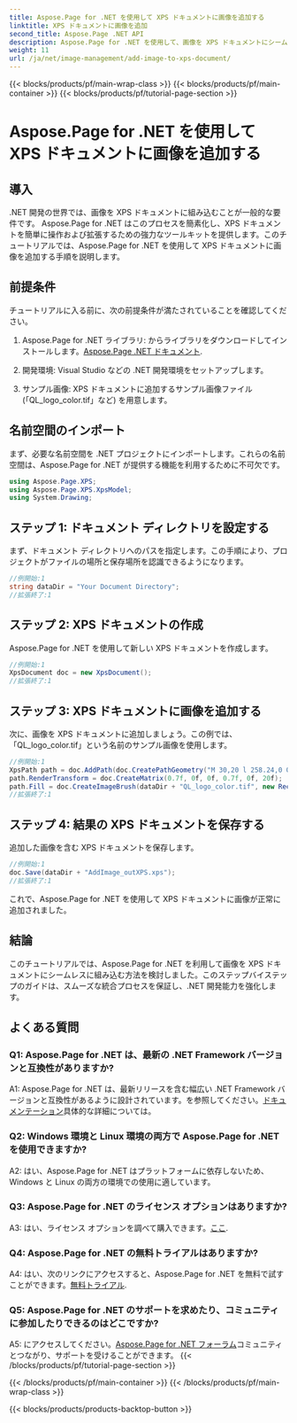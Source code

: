 ```yaml
---
title: Aspose.Page for .NET を使用して XPS ドキュメントに画像を追加する
linktitle: XPS ドキュメントに画像を追加
second_title: Aspose.Page .NET API
description: Aspose.Page for .NET を使用して、画像を XPS ドキュメントにシームレスに統合する方法を試してください。スムーズな開発体験を得るには、ステップバイステップのガイドに従ってください。
weight: 11
url: /ja/net/image-management/add-image-to-xps-document/
---
```


{{< blocks/products/pf/main-wrap-class >}}
{{< blocks/products/pf/main-container >}}
{{< blocks/products/pf/tutorial-page-section >}}

# Aspose.Page for .NET を使用して XPS ドキュメントに画像を追加する

## 導入

.NET 開発の世界では、画像を XPS ドキュメントに組み込むことが一般的な要件です。 Aspose.Page for .NET はこのプロセスを簡素化し、XPS ドキュメントを簡単に操作および拡張するための強力なツールキットを提供します。このチュートリアルでは、Aspose.Page for .NET を使用して XPS ドキュメントに画像を追加する手順を説明します。

## 前提条件

チュートリアルに入る前に、次の前提条件が満たされていることを確認してください。

1.  Aspose.Page for .NET ライブラリ: からライブラリをダウンロードしてインストールします。[Aspose.Page .NET ドキュメント](https://reference.aspose.com/page/net/).

2. 開発環境: Visual Studio などの .NET 開発環境をセットアップします。

3. サンプル画像: XPS ドキュメントに追加するサンプル画像ファイル (「QL_logo_color.tif」など) を用意します。

## 名前空間のインポート

まず、必要な名前空間を .NET プロジェクトにインポートします。これらの名前空間は、Aspose.Page for .NET が提供する機能を利用するために不可欠です。

```csharp
using Aspose.Page.XPS;
using Aspose.Page.XPS.XpsModel;
using System.Drawing;
```

## ステップ 1: ドキュメント ディレクトリを設定する

まず、ドキュメント ディレクトリへのパスを指定します。この手順により、プロジェクトがファイルの場所と保存場所を認識できるようになります。

```csharp
//例開始:1
string dataDir = "Your Document Directory";
//拡張終了:1
```

## ステップ 2: XPS ドキュメントの作成

Aspose.Page for .NET を使用して新しい XPS ドキュメントを作成します。

```csharp
//例開始:1
XpsDocument doc = new XpsDocument();
//拡張終了:1
```

## ステップ 3: XPS ドキュメントに画像を追加する

次に、画像を XPS ドキュメントに追加しましょう。この例では、「QL_logo_color.tif」という名前のサンプル画像を使用します。

```csharp
//例開始:1
XpsPath path = doc.AddPath(doc.CreatePathGeometry("M 30,20 l 258.24,0 0,56.64 -258.24,0 Z"));
path.RenderTransform = doc.CreateMatrix(0.7f, 0f, 0f, 0.7f, 0f, 20f);
path.Fill = doc.CreateImageBrush(dataDir + "QL_logo_color.tif", new RectangleF(0f, 0f, 258.24f, 56.64f), new RectangleF(50f, 20f, 193.68f, 42.48f));
//拡張終了:1
```

## ステップ 4: 結果の XPS ドキュメントを保存する

追加した画像を含む XPS ドキュメントを保存します。

```csharp
//例開始:1
doc.Save(dataDir + "AddImage_outXPS.xps");
//拡張終了:1
```

これで、Aspose.Page for .NET を使用して XPS ドキュメントに画像が正常に追加されました。

## 結論

このチュートリアルでは、Aspose.Page for .NET を利用して画像を XPS ドキュメントにシームレスに組み込む方法を検討しました。このステップバイステップのガイドは、スムーズな統合プロセスを保証し、.NET 開発能力を強化します。

## よくある質問

### Q1: Aspose.Page for .NET は、最新の .NET Framework バージョンと互換性がありますか?

 A1: Aspose.Page for .NET は、最新リリースを含む幅広い .NET Framework バージョンと互換性があるように設計されています。を参照してください。[ドキュメンテーション](https://reference.aspose.com/page/net/)具体的な詳細については。

### Q2: Windows 環境と Linux 環境の両方で Aspose.Page for .NET を使用できますか?

A2: はい、Aspose.Page for .NET はプラットフォームに依存しないため、Windows と Linux の両方の環境での使用に適しています。

### Q3: Aspose.Page for .NET のライセンス オプションはありますか?

 A3: はい、ライセンス オプションを調べて購入できます。[ここ](https://purchase.aspose.com/buy).

### Q4: Aspose.Page for .NET の無料トライアルはありますか?

 A4: はい、次のリンクにアクセスすると、Aspose.Page for .NET を無料で試すことができます。[無料トライアル](https://releases.aspose.com/).

### Q5: Aspose.Page for .NET のサポートを求めたり、コミュニティに参加したりできるのはどこですか?

 A5: にアクセスしてください。[Aspose.Page for .NET フォーラム](https://forum.aspose.com/c/page/39)コミュニティとつながり、サポートを受けることができます。
{{< /blocks/products/pf/tutorial-page-section >}}

{{< /blocks/products/pf/main-container >}}
{{< /blocks/products/pf/main-wrap-class >}}

{{< blocks/products/products-backtop-button >}}
